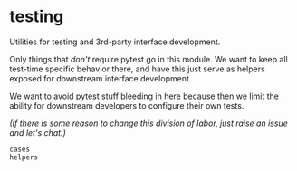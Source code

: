 # testing

Utilities for testing and 3rd-party interface development.

Only things that *don't* require pytest go in this module. 
We want to keep all test-time specific behavior there,
and have this just serve as helpers exposed for downstream interface development.

We want to avoid pytest stuff bleeding in here because then we limit
the ability for downstream developers to configure their own tests.

*(If there is some reason to change this division of labor, just raise an issue and let's chat.)*

```{toctree}
cases
helpers
```